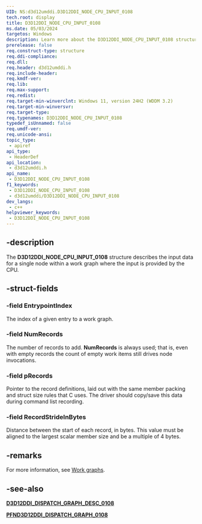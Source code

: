 ```yaml
---
UID: NS:d3d12umddi.D3D12DDI_NODE_CPU_INPUT_0108
tech.root: display
title: D3D12DDI_NODE_CPU_INPUT_0108
ms.date: 05/03/2024
targetos: Windows
description: Learn more about the D3D12DDI_NODE_CPU_INPUT_0108 structure.
prerelease: false
req.construct-type: structure
req.ddi-compliance: 
req.dll: 
req.header: d3d12umddi.h
req.include-header: 
req.kmdf-ver: 
req.lib: 
req.max-support: 
req.redist: 
req.target-min-winverclnt: Windows 11, version 24H2 (WDDM 3.2)
req.target-min-winversvr: 
req.target-type: 
req.typenames: D3D12DDI_NODE_CPU_INPUT_0108
typedef_isUnnamed: false
req.umdf-ver: 
req.unicode-ansi: 
topic_type:
 - apiref
api_type:
 - HeaderDef
api_location:
 - d3d12umddi.h
api_name:
 - D3D12DDI_NODE_CPU_INPUT_0108
f1_keywords:
 - D3D12DDI_NODE_CPU_INPUT_0108
 - d3d12umddi/D3D12DDI_NODE_CPU_INPUT_0108
dev_langs:
 - c++
helpviewer_keywords:
 - D3D12DDI_NODE_CPU_INPUT_0108
---
```


## -description

The **D3D12DDI_NODE_CPU_INPUT_0108** structure describes the input data for a single node within a work graph where the input is provided by the CPU.

## -struct-fields

### -field EntrypointIndex

The index of a given entry to a work graph.

### -field NumRecords

The number of records to add. **NumRecords** is always used; that is, even with empty records the count of empty work items still drives node invocations.

### -field pRecords

Pointer to the record definitions, laid out with the same member packing and struct size rules that C uses. The driver should copy/save this data during command list recording.

### -field RecordStrideInBytes

Distance between the start of each record, in bytes. This value must be aligned to the largest scalar member size and be a multiple of 4 bytes.

## -remarks

For more information, see [Work graphs](/windows-hardware/drivers/display/work-graphs).

## -see-also

[**D3D12DDI_DISPATCH_GRAPH_DESC_0108**](ns-d3d12umddi-d3d12ddi_dispatch_graph_desc_0108.md)

[**PFND3D12DDI_DISPATCH_GRAPH_0108**](nc-d3d12umddi-pfnd3d12ddi_dispatch_graph_0108.md)
